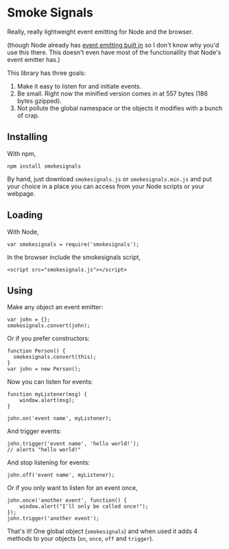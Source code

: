 Smoke Signals
=============

Really, really lightweight event emitting for Node and the browser.

(though Node already has [event emitting built in][1] so I don't know why you'd
use this there. This doesn't even have most of the functionallity that Node's
event emitter has.)

This library has three goals:

1. Make it easy to listen for and initiate events.
2. Be small. Right now the minified version comes in at 557 bytes (186 bytes
   gzipped).
3. Not pollute the global namespace or the objects it modifies with a bunch of
   crap.

Installing
----------

With npm,

    npm install smokesignals

By hand, just download `smokesignals.js` or `smokesignals.min.js` and put your
choice in a place you can access from your Node scripts or your webpage.

Loading
-------

With Node,

    var smokesignals = require('smokesignals');

In the browser include the smokesignals script,

    <script src="smokesignals.js"></script>

Using
-----

Make any object an event emitter:

    var john = {};
    smokesignals.convert(john);

Or if you prefer constructors:

    function Person() {
      smokesignals.convert(this);
    }
    var john = new Person();

Now you can listen for events:

    function myListener(msg) {
        window.alert(msg);
    }

    john.on('event name', myListener);

And trigger events:

    john.trigger('event name', 'hello world!');
    // alerts "hello world!"

And stop listening for events:

    john.off('event name', myListener);

Or if you only want to listen for an event once,

    john.once('another event', function() {
        window.alert("I'll only be called once!");
    });
    john.trigger('another event');

That's it! One global object (`smokesignals`) and when used it adds 4 methods to
your objects (`on`, `once`, `off` and `trigger`).

[1]: http://nodejs.org/docs/latest/api/events.html

